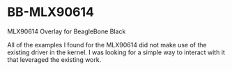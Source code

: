 # BB-MLX90614
MLX90614 Overlay for BeagleBone Black

All of the examples I found for the MLX90614 did not make use of the existing driver in the kernel.
I was looking for a simple way to interact with it that leveraged the existing work.

